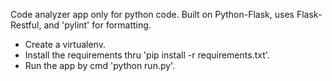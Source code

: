 Code analyzer app only for python code.
Built on Python-Flask, uses Flask-Restful, and 'pylint' for formatting.

* Create a virtualenv.
* Install the requirements thru 'pip install -r requirements.txt'.
* Run the app by cmd 'python run.py'.
